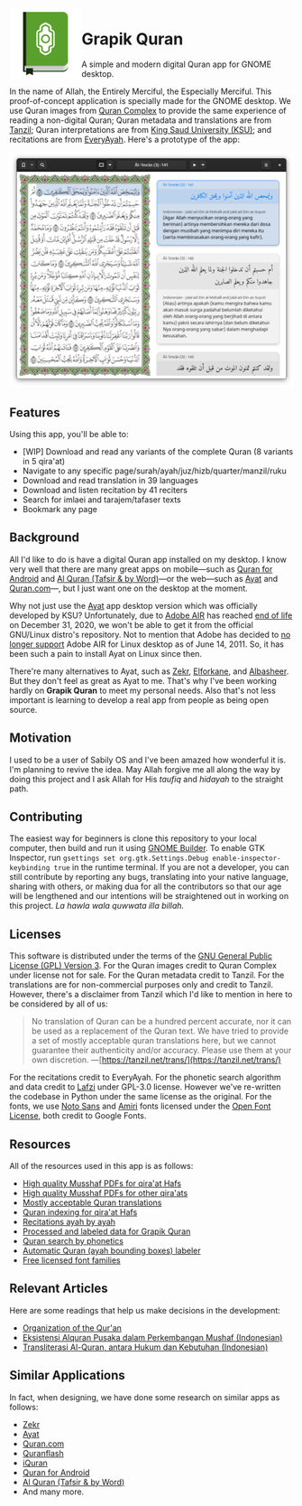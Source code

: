 <img src="data/org.grapik.Quran.svg" width="128px" align="left">

# Grapik Quran

A simple and modern digital Quran app for GNOME desktop.

In the name of Allah, the Entirely Merciful, the Especially Merciful. This proof-of-concept application is specially made for the GNOME desktop. We use Quran images from [Quran Complex](https://qurancomplex.gov.sa/) to provide the same experience of reading a non-digital Quran; Quran metadata and translations are from [Tanzil](http://tanzil.net); Quran interpretations are from [King Saud University (KSU)](https://quran.ksu.edu.sa/ayat/?l=en&pg=patches); and recitations are from [EveryAyah](https://everyayah.com). Here's a prototype of the app:

<!-- TODO: replace by a video intro -->

![Grapik Quran Prototype](screenshots/screenshot.png)

## Features

Using this app, you'll be able to:

- [WIP] Download and read any variants of the complete Quran (8 variants in 5 qira'at)
- Navigate to any specific page/surah/ayah/juz/hizb/quarter/manzil/ruku
- Download and read translation in 39 languages
- Download and listen recitation by 41 reciters
- Search for imlaei and tarajem/tafaser texts
- Bookmark any page

## Background

All I'd like to do is have a digital Quran app installed on my desktop. I know very well that there are many great apps on mobile—such as [Quran for Android](https://play.google.com/store/apps/details?id=com.quran.labs.androidquran) and [Al Quran (Tafsir & by Word)](https://play.google.com/store/apps/details?id=com.greentech.quran)—or the web—such as [Ayat](https://quran.ksu.edu.sa/index.php) and [Quran.com](https://quran.com/)—, but I just want one on the desktop at the moment.

Why not just use the [Ayat](https://quran.ksu.edu.sa/ayat/?l=en) app desktop version which was officially developed by KSU? Unfortunately, due to [Adobe AIR](https://en.wikipedia.org/wiki/Adobe_AIR) has reached [end of life](https://www.adelaide.edu.au/technology/your-services/software/adobe-air-end-of-life) on December 31, 2020, we won't be able to get it from the official GNU/Linux distro's repository. Not to mention that Adobe has decided to [no longer support](https://helpx.adobe.com/air/kb/install-air-2-64-bit.html) Adobe AIR for Linux desktop as of June 14, 2011. So, it has been such a pain to install Ayat on Linux since then.

There're many alternatives to Ayat, such as [Zekr](https://sourceforge.net/projects/zekr/), [Elforkane](https://github.com/zakariakov/elforkane), and [Albasheer](https://github.com/yucefsourani/albasheer-electronic-quran-browser). But they don't feel as great as Ayat to me. That's why I've been working hardly on **Grapik Quran** to meet my personal needs. Also that's not less important is learning to develop a real app from people as being open source.

## Motivation

I used to be a user of Sabily OS and I've been amazed how wonderful it is. I'm planning to revive the idea. May Allah forgive me all along the way by doing this project and I ask Allah for His _taufiq_ and _hidayah_ to the straight path.

## Contributing

The easiest way for beginners is clone this repository to your local computer, then build and run it using [GNOME Builder](https://wiki.gnome.org/Apps/Builder). To enable GTK Inspector, run `gsettings set org.gtk.Settings.Debug enable-inspector-keybinding true` in the runtime terminal. If you are not a developer, you can still contribute by reporting any bugs, translating into your native language, sharing with others, or making dua for all the contributors so that our age will be lengthened and our intentions will be straightened out in working on this project. _La hawla wala quwwata illa billah._

## Licenses

This software is distributed under the terms of the [GNU General Public License (GPL) Version 3](COPYING). For the Quran images credit to Quran Complex under license not for sale. For the Quran metadata credit to Tanzil. For the translations are for non-commercial purposes only and credit to Tanzil. However, there's a disclaimer from Tanzil which I'd like to mention in here to be considered by all of us:

> No translation of Quran can be a hundred percent accurate, nor it can be used as a replacement of the Quran text. We have tried to provide a set of mostly acceptable quran translations here, but we cannot guarantee their authenticity and/or accuracy. Please use them at your own discretion. —[https://tanzil.net/trans/](https://tanzil.net/trans/)

For the recitations credit to EveryAyah. For the phonetic search algorithm and data credit to [Lafzi](https://github.com/lafzi) under GPL-3.0 license. However we've re-written the codebase in Python under the same license as the original. For the fonts, we use [Noto Sans](https://www.google.com/get/noto/) and [Amiri](https://www.amirifont.org/) fonts licensed under the [Open Font License](https://scripts.sil.org/cms/scripts/page.php?site_id=nrsi&id=OFL), both credit to Google Fonts.

## Resources

All of the resources used in this app is as follows:

- [High quality Musshaf PDFs for qira'at Hafs](https://qurancomplex.gov.sa/kfgqpc-quran-hafs/)
- [High quality Musshaf PDFs for other qira'ats](https://qurancomplex.gov.sa/kfgqpc-quran-qiraat/)
- [Mostly acceptable Quran translations](https://tanzil.net/trans/)
- [Quran indexing for qira'at Hafs](https://tanzil.net/docs/quran_metadata)
- [Recitations ayah by ayah](https://everyayah.com/recitations_ayat.html)
- [Processed and labeled data for Grapik Quran](https://sourceforge.net/projects/grapik-quran-data/)
- [Quran search by phonetics](https://github.com/lafzi)
- [Automatic Quran (ayah bounding boxes) labeler](https://github.com/naruaika/my-playground/blob/master/quran-ocr.py)
- [Free licensed font families](https://fonts.google.com/)

## Relevant Articles

Here are some readings that help us make decisions in the development:

- [Organization of the Qur'an](https://www.discoveringislam.org/organization-of-quran.pdf)
- [Eksistensi Alquran Pusaka dalam Perkembangan Mushaf (Indonesian)](http://journal.uinjkt.ac.id/index.php/journal-of-quran-and-hadith/article/view/13381)
- [Transliterasi Al-Quran, antara Hukum dan Kebutuhan (Indonesian)](https://lajnah.kemenag.go.id/artikel/382-transliterasi-al-quran-antara-hukum-dan-kebutuhan)

## Similar Applications

In fact, when designing, we have done some research on similar apps as follows:

- [Zekr](https://sourceforge.net/projects/zekr/)
- [Ayat](https://quran.ksu.edu.sa/)
- [Quran.com](https://quran.com/)
- [Quranflash](https://app.quranflash.com/)
- [iQuran](https://apps.apple.com/us/app/iquran/id285944183)
- [Quran for Android](https://play.google.com/store/apps/details?id=com.quran.labs.androidquran)
- [Al Quran (Tafsir & by Word)](https://play.google.com/store/apps/details?id=com.greentech.quran)
- And many more.
